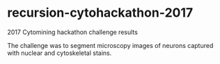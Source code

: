 # recursion-cytohackathon-2017
2017 Cytomining hackathon challenge results

The challenge was to segment microscopy images of neurons captured with nuclear and cytoskeletal stains.
